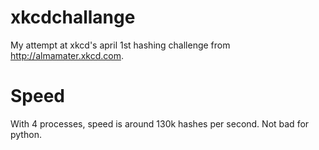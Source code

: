 xkcdchallange
=============

My attempt at xkcd's april 1st hashing challenge from http://almamater.xkcd.com.

Speed
=====
With 4 processes, speed is around 130k hashes per second.  Not bad for python.
